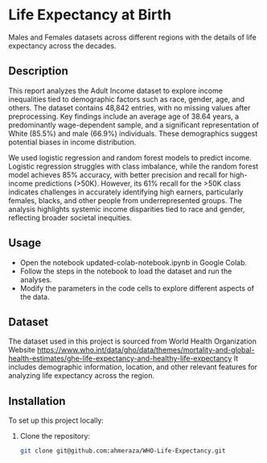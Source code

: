 # Life Expectancy at Birth
Males and Females datasets across different regions with the details of life expectancy across the decades. 

## Description

This report analyzes the Adult Income dataset to explore income inequalities tied to
demographic factors such as race, gender, age, and others. The dataset contains 48,842
entries, with no missing values after preprocessing. Key findings include an average age
of 38.64 years, a predominantly wage-dependent sample, and a significant
representation of White (85.5%) and male (66.9%) individuals. These demographics
suggest potential biases in income distribution.

We used logistic regression and random forest models to predict income. Logistic
regression struggles with class imbalance, while the random forest model achieves 85%
accuracy, with better precision and recall for high-income predictions (>50K). However,
its 61% recall for the >50K class indicates challenges in accurately identifying high
earners, particularly females, blacks, and other people from underrepresented groups.
The analysis highlights systemic income disparities tied to race and gender, reflecting
broader societal inequities.

## Usage

- Open the notebook updated-colab-notebook.ipynb in Google Colab.
- Follow the steps in the notebook to load the dataset and run the analyses.
- Modify the parameters in the code cells to explore different aspects of the data.

## Dataset 

The dataset used in this project is sourced from World Health Organization Website 
https://www.who.int/data/gho/data/themes/mortality-and-global-health-estimates/ghe-life-expectancy-and-healthy-life-expectancy 
It includes demographic information, location, and other relevant features for analyzing life expectancy across
the region.

## Installation
To set up this project locally:
1. Clone the repository:
   ```bash
   git clone git@github.com:ahmeraza/WHO-Life-Expectancy.git
```